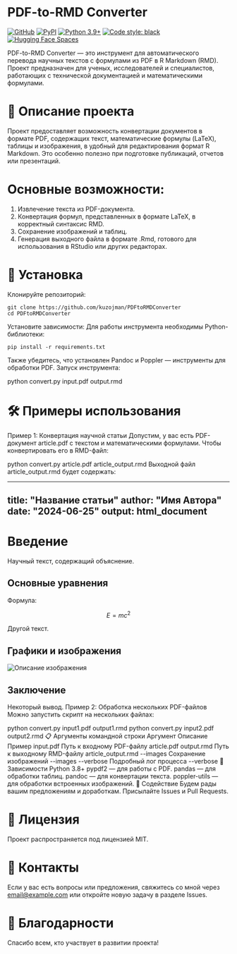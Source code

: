 # PDF-to-RMD Converter
[![GitHub](https://img.shields.io/github/license/facebookresearch/nougat)](https://github.com/facebookresearch/nougat)
[![PyPI](https://img.shields.io/pypi/v/nougat-ocr?logo=pypi)](https://pypi.org/project/nougat-ocr)
[![Python 3.9+](https://img.shields.io/badge/python-3.9+-blue.svg)](https://www.python.org/downloads/release/python-390/)
[![Code style: black](https://img.shields.io/badge/code%20style-black-000000.svg)](https://github.com/psf/black)
[![Hugging Face Spaces](https://img.shields.io/badge/🤗%20Hugging%20Face-Community%20Space-blue)](https://huggingface.co/spaces/ysharma/nougat)


PDF-to-RMD Converter — это инструмент для автоматического перевода научных текстов с формулами из PDF в R Markdown (RMD). Проект предназначен для ученых, исследователей и специалистов, работающих с технической документацией и математическими формулами.

# 📄 Описание проекта
Проект предоставляет возможность конвертации документов в формате PDF, содержащих текст, математические формулы (LaTeX), таблицы и изображения, в удобный для редактирования формат R Markdown. Это особенно полезно при подготовке публикаций, отчетов или презентаций.

# Основные возможности:

1. Извлечение текста из PDF-документа.
2. Конвертация формул, представленных в формате LaTeX, в корректный синтаксис RMD.
3. Сохранение изображений и таблиц.
4. Генерация выходного файла в формате .Rmd, готового для использования в RStudio или других редакторах.

# 🚀 Установка

Клонируйте репозиторий:
```text
git clone https://github.com/kuzojman/PDFtoRMDConverter
cd PDFtoRMDConverter
```
Установите зависимости: Для работы инструмента необходимы Python-библиотеки:

```text
pip install -r requirements.txt
```
Также убедитесь, что установлен Pandoc и Poppler — инструменты для обработки PDF.
Запуск инструмента:

python convert.py input.pdf output.rmd

# 🛠️ Примеры использования
Пример 1: Конвертация научной статьи
Допустим, у вас есть PDF-документ article.pdf с текстом и математическими формулами. Чтобы конвертировать его в RMD-файл:


python convert.py article.pdf article_output.rmd
Выходной файл article_output.rmd будет содержать:


---
title: "Название статьи"
author: "Имя Автора"
date: "2024-06-25"
output: html_document
---

# Введение

Научный текст, содержащий объяснение.

## Основные уравнения

Формула:

$$
E = mc^2
$$

Другой текст.

## Графики и изображения

![Описание изображения](image1.png)

## Заключение

Некоторый вывод.
Пример 2: Обработка нескольких PDF-файлов
Можно запустить скрипт на нескольких файлах:


python convert.py input1.pdf output1.rmd
python convert.py input2.pdf output2.rmd
📋 Аргументы командной строки
Аргумент	Описание	Пример
input.pdf	Путь к входному PDF-файлу	article.pdf
output.rmd	Путь к выходному RMD-файлу	article_output.rmd
--images	Сохранение изображений	--images
--verbose	Подробный лог процесса	--verbose
🔧 Зависимости
Python 3.8+
pypdf2 — для работы с PDF.
pandas — для обработки таблиц.
pandoc — для конвертации текста.
poppler-utils — для обработки встроенных изображений.
🤝 Содействие
Будем рады вашим предложениям и доработкам. Присылайте Issues и Pull Requests.

# 📜 Лицензия
Проект распространяется под лицензией MIT.

# 📧 Контакты
Если у вас есть вопросы или предложения, свяжитесь со мной через email@example.com или откройте новую задачу в разделе Issues.

# 🌟 Благодарности
Спасибо всем, кто участвует в развитии проекта!

